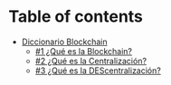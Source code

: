 # Table of contents

* [Diccionario Blockchain](README.md)
  * [#1 ¿Qué es la Blockchain?](readme/1-que-es-la-blockchain.md)
  * [#2 ¿Qué es la Centralización?](readme/2-que-es-la-centralizacion.md)
  * [#3 ¿Qué es la DEScentralización?](readme/3-que-es-la-descentralizacion.md)

